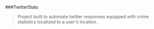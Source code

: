 ###TwitterStats    
>Project built to automate twitter responses equipped with crime statistics localized to a user's location.  